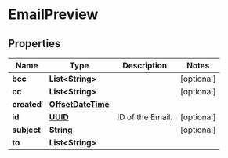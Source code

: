 
# EmailPreview

## Properties
Name | Type | Description | Notes
------------ | ------------- | ------------- | -------------
**bcc** | **List&lt;String&gt;** |  |  [optional]
**cc** | **List&lt;String&gt;** |  |  [optional]
**created** | [**OffsetDateTime**](OffsetDateTime.md) |  | 
**id** | [**UUID**](UUID.md) | ID of the Email. |  [optional]
**subject** | **String** |  |  [optional]
**to** | **List&lt;String&gt;** |  | 



